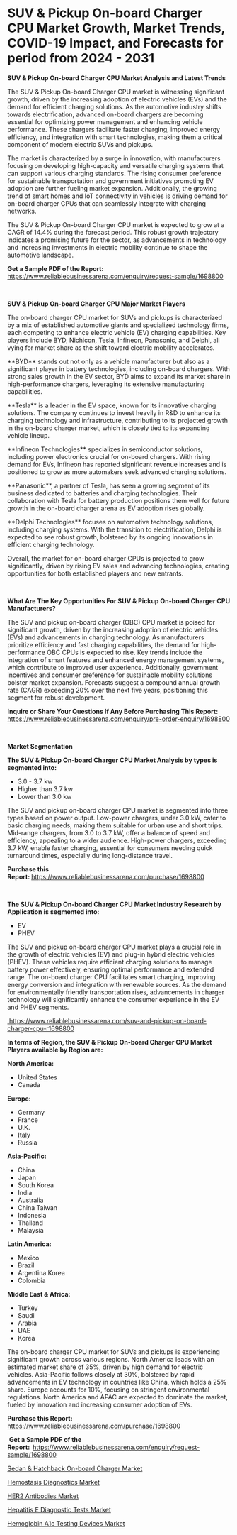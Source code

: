 <p><h1>SUV & Pickup On-board Charger CPU Market Growth, Market Trends, COVID-19 Impact, and Forecasts for period from 2024 - 2031</h1></p><p><strong>SUV & Pickup On-board Charger CPU Market Analysis and Latest Trends</strong></p>
<p><p>The SUV & Pickup On-board Charger CPU market is witnessing significant growth, driven by the increasing adoption of electric vehicles (EVs) and the demand for efficient charging solutions. As the automotive industry shifts towards electrification, advanced on-board chargers are becoming essential for optimizing power management and enhancing vehicle performance. These chargers facilitate faster charging, improved energy efficiency, and integration with smart technologies, making them a critical component of modern electric SUVs and pickups.</p><p>The market is characterized by a surge in innovation, with manufacturers focusing on developing high-capacity and versatile charging systems that can support various charging standards. The rising consumer preference for sustainable transportation and government initiatives promoting EV adoption are further fueling market expansion. Additionally, the growing trend of smart homes and IoT connectivity in vehicles is driving demand for on-board charger CPUs that can seamlessly integrate with charging networks.</p><p>The SUV & Pickup On-board Charger CPU market is expected to grow at a CAGR of 14.4% during the forecast period. This robust growth trajectory indicates a promising future for the sector, as advancements in technology and increasing investments in electric mobility continue to shape the automotive landscape.</p></p>
<p><strong>Get a Sample PDF of the Report:&nbsp;</strong> <a href="https://www.reliablebusinessarena.com/enquiry/request-sample/1698800?utm_campaign=1557&utm_medium=2&utm_source=Github&utm_content=ia&utm_term=20102024&utm_id=suv-pickup-on-board-charger-cpu">https://www.reliablebusinessarena.com/enquiry/request-sample/1698800</a></p>
<p>&nbsp;</p>
<p><strong>SUV & Pickup On-board Charger CPU Major Market Players</strong></p>
<p><p>The on-board charger CPU market for SUVs and pickups is characterized by a mix of established automotive giants and specialized technology firms, each competing to enhance electric vehicle (EV) charging capabilities. Key players include BYD, Nichicon, Tesla, Infineon, Panasonic, and Delphi, all vying for market share as the shift toward electric mobility accelerates.</p><p>**BYD** stands out not only as a vehicle manufacturer but also as a significant player in battery technologies, including on-board chargers. With strong sales growth in the EV sector, BYD aims to expand its market share in high-performance chargers, leveraging its extensive manufacturing capabilities.</p><p>**Tesla** is a leader in the EV space, known for its innovative charging solutions. The company continues to invest heavily in R&D to enhance its charging technology and infrastructure, contributing to its projected growth in the on-board charger market, which is closely tied to its expanding vehicle lineup.</p><p>**Infineon Technologies** specializes in semiconductor solutions, including power electronics crucial for on-board chargers. With rising demand for EVs, Infineon has reported significant revenue increases and is positioned to grow as more automakers seek advanced charging solutions.</p><p>**Panasonic**, a partner of Tesla, has seen a growing segment of its business dedicated to batteries and charging technologies. Their collaboration with Tesla for battery production positions them well for future growth in the on-board charger arena as EV adoption rises globally.</p><p>**Delphi Technologies** focuses on automotive technology solutions, including charging systems. With the transition to electrification, Delphi is expected to see robust growth, bolstered by its ongoing innovations in efficient charging technology.</p><p>Overall, the market for on-board charger CPUs is projected to grow significantly, driven by rising EV sales and advancing technologies, creating opportunities for both established players and new entrants.</p></p>
<p>&nbsp;</p>
<p><strong>What Are The Key Opportunities For SUV & Pickup On-board Charger CPU Manufacturers?</strong></p>
<p><p>The SUV and pickup on-board charger (OBC) CPU market is poised for significant growth, driven by the increasing adoption of electric vehicles (EVs) and advancements in charging technology. As manufacturers prioritize efficiency and fast charging capabilities, the demand for high-performance OBC CPUs is expected to rise. Key trends include the integration of smart features and enhanced energy management systems, which contribute to improved user experience. Additionally, government incentives and consumer preference for sustainable mobility solutions bolster market expansion. Forecasts suggest a compound annual growth rate (CAGR) exceeding 20% over the next five years, positioning this segment for robust development.</p></p>
<p><strong>Inquire or Share Your Questions If Any Before Purchasing This Report:</strong> <a href="https://www.reliablebusinessarena.com/enquiry/pre-order-enquiry/1698800?utm_campaign=1557&utm_medium=2&utm_source=Github&utm_content=ia&utm_term=20102024&utm_id=suv-pickup-on-board-charger-cpu">https://www.reliablebusinessarena.com/enquiry/pre-order-enquiry/1698800</a></p>
<p>&nbsp;</p>
<p><strong>Market Segmentation</strong></p>
<p><strong>The SUV & Pickup On-board Charger CPU Market Analysis by types is segmented into:</strong></p>
<p><ul><li>3.0 - 3.7 kw</li><li>Higher than 3.7 kw</li><li>Lower than 3.0 kw</li></ul></p>
<p><p>The SUV and pickup on-board charger CPU market is segmented into three types based on power output. Low-power chargers, under 3.0 kW, cater to basic charging needs, making them suitable for urban use and short trips. Mid-range chargers, from 3.0 to 3.7 kW, offer a balance of speed and efficiency, appealing to a wider audience. High-power chargers, exceeding 3.7 kW, enable faster charging, essential for consumers needing quick turnaround times, especially during long-distance travel.</p></p>
<p><strong>Purchase this Report:&nbsp;</strong><a href="https://www.reliablebusinessarena.com/purchase/1698800?utm_campaign=1557&utm_medium=2&utm_source=Github&utm_content=ia&utm_term=20102024&utm_id=suv-pickup-on-board-charger-cpu">https://www.reliablebusinessarena.com/purchase/1698800</a></p>
<p>&nbsp;</p>
<p><strong>The SUV & Pickup On-board Charger CPU Market Industry Research by Application is segmented into:</strong></p>
<p><ul><li>EV</li><li>PHEV</li></ul></p>
<p><p>The SUV and pickup on-board charger CPU market plays a crucial role in the growth of electric vehicles (EV) and plug-in hybrid electric vehicles (PHEV). These vehicles require efficient charging solutions to manage battery power effectively, ensuring optimal performance and extended range. The on-board charger CPU facilitates smart charging, improving energy conversion and integration with renewable sources. As the demand for environmentally friendly transportation rises, advancements in charger technology will significantly enhance the consumer experience in the EV and PHEV segments.</p></p>
<p><a href="https://www.reliablebusinessarena.com/suv-and-pickup-on-board-charger-cpu-r1698800?utm_campaign=1557&utm_medium=2&utm_source=Github&utm_content=ia&utm_term=20102024&utm_id=suv-pickup-on-board-charger-cpu">&nbsp;https://www.reliablebusinessarena.com/suv-and-pickup-on-board-charger-cpu-r1698800</a></p>
<p><strong>In terms of Region, the SUV & Pickup On-board Charger CPU Market Players available by Region are:</strong></p>
<p>
    <p> <strong> North America: </strong>
        <ul>
            <li>United States</li>
            <li>Canada</li>
        </ul>
        </p> 
    <p> <strong> Europe: </strong>
        <ul>
            <li>Germany</li>
            <li>France</li>
            <li>U.K.</li>
            <li>Italy</li>
            <li>Russia</li>
        </ul>
        </p> 
    <p> <strong> Asia-Pacific: </strong>
        <ul>
            <li>China</li>
            <li>Japan</li>
            <li>South Korea</li>
            <li>India</li>
            <li>Australia</li>
            <li>China Taiwan</li>
            <li>Indonesia</li>
            <li>Thailand</li>
            <li>Malaysia</li>
        </ul>
        </p> 
    <p> <strong> Latin America: </strong>
        <ul>
            <li>Mexico</li>
            <li>Brazil</li>
            <li>Argentina Korea</li>
            <li>Colombia</li>
        </ul>
        </p> 
    <p> <strong> Middle East & Africa: </strong>
        <ul>
            <li>Turkey</li>
            <li>Saudi</li>
            <li>Arabia</li>
            <li>UAE</li>
            <li>Korea</li>
        </ul>
    </p>
    </p>
<p><p>The on-board charger CPU market for SUVs and pickups is experiencing significant growth across various regions. North America leads with an estimated market share of 35%, driven by high demand for electric vehicles. Asia-Pacific follows closely at 30%, bolstered by rapid advancements in EV technology in countries like China, which holds a 25% share. Europe accounts for 10%, focusing on stringent environmental regulations. North America and APAC are expected to dominate the market, fueled by innovation and increasing consumer adoption of EVs.</p></p>
<p><strong>Purchase this Report: </strong><a href="https://www.reliablebusinessarena.com/purchase/1698800?utm_campaign=1557&utm_medium=2&utm_source=Github&utm_content=ia&utm_term=20102024&utm_id=suv-pickup-on-board-charger-cpu">https://www.reliablebusinessarena.com/purchase/1698800</a></p>
<p>&nbsp;<strong>Get a Sample PDF of the Report:&nbsp;&nbsp;</strong><a href="https://www.reliablebusinessarena.com/enquiry/request-sample/1698800?utm_campaign=1557&utm_medium=2&utm_source=Github&utm_content=ia&utm_term=20102024&utm_id=suv-pickup-on-board-charger-cpu">https://www.reliablebusinessarena.com/enquiry/request-sample/1698800</a></p>
<p><strong></strong></p>
<p><p><a href="https://github.com/irfadac/Market-Research-Report-List-5/blob/main/sedan-hatchback-on-board-charger-market.md?utm_campaign=1557&utm_medium=2&utm_source=Github&utm_content=ia&utm_term=20102024&utm_id=suv-pickup-on-board-charger-cpu">Sedan & Hatchback On-board Charger Market</a></p><p><a href="https://www.linkedin.com/pulse/strategic-insights-global-hemostasis-diagnostics-market-trends-ti9hf?utm_campaign=1557&utm_medium=2&utm_source=Github&utm_content=ia&utm_term=20102024&utm_id=suv-pickup-on-board-charger-cpu">Hemostasis Diagnostics Market</a></p><p><a href="https://www.linkedin.com/pulse/her2-antibodies-market-matrix-applications-types-cagr-growth-awlof?utm_campaign=1557&utm_medium=2&utm_source=Github&utm_content=ia&utm_term=20102024&utm_id=suv-pickup-on-board-charger-cpu">HER2 Antibodies Market</a></p><p><a href="https://www.linkedin.com/pulse/charting-future-comprehensive-analysis-global-hepatitis-e-lrhwf?utm_campaign=1557&utm_medium=2&utm_source=Github&utm_content=ia&utm_term=20102024&utm_id=suv-pickup-on-board-charger-cpu">Hepatitis E Diagnostic Tests Market</a></p><p><a href="https://www.linkedin.com/pulse/booming-hemoglobin-a1c-testing-devices-market-sector-analysis-vbyyf?utm_campaign=1557&utm_medium=2&utm_source=Github&utm_content=ia&utm_term=20102024&utm_id=suv-pickup-on-board-charger-cpu">Hemoglobin A1c Testing Devices Market</a></p></p>